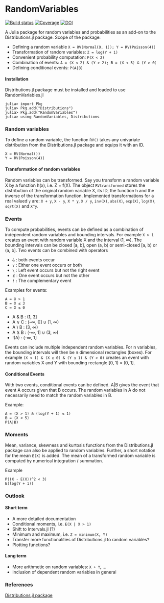 # RandomVariables

[![Build status](https://ci.appveyor.com/api/projects/status/oxrt0pwdypo42ees?svg=true)](https://ci.appveyor.com/project/ManuelStapper/randomvariables-jl)
[![Coverage](https://codecov.io/gh/ManuelStapper/RandomVariables.jl/branch/main/graph/badge.svg)](https://codecov.io/gh/ManuelStapper/RandomVariables.jl)
[![DOI](https://zenodo.org/badge/508331635.svg)](https://zenodo.org/badge/latestdoi/508331635)

A Julia package for random variables and probabilities as an add-on to the
Distributions.jl package. Scope of the package:

* Defining a random variable ``X = RV(Normal(0, 1)); Y = RV(Poisson(4))``
* Transformation of random variables: ``Z = log(Y + 1)``
* Convenient probability computation: ``P(X < 2)``
* Combination of events: ``A = (X < 2) & (Y ≥ 2); B = (X ≤ 5) & (Y > 0)``
* Defining conditional events: ``P(A|B)``



#### Installation
Distributions.jl package must be installed and loaded to use RandomVariables.jl
```
julia> import Pkg
julia> Pkg.add("Distributions")
julia> Pkg.add("RandomVariables")
julia> using RandomVariables, Distributions
```

### Random variables

To define a random variable, the function ``RV()`` takes any univariate distribution
from the Distributions.jl package and equips it with an ID.
```
X = RV(Normal())
Y = RV(Poisson(4))
```

#### Transformation of random variables

Random variables can be transformed. Say you transform a random variable X by
a function h(x), i.e. Z = f(X). The object ``RVtransformed`` stores the distribution
of the original random variable X, its ID, the function h and the inverse of the transformation
function. Implemented transformations for a real valued ``y`` are: ``X + y``,
``X - y``, ``X * y``, ``X / y``, ``inv(X)``, ``abs(X)``, ``exp(X)``, ``log(X)``,
``sqrt(X)`` and ``X^y``.

### Events

To compute probabilities, events can be defined as a combination of independent
random variables and bounding intervals. For example ``X > 1`` creates an event
with random variable X and the interval (1, ∞). The bounding intervals can be
closed [a, b], open (a, b) or semi-closed [a, b) or (a, b]. Two events can be
combined with operators
* ``&`` : both events occur
* ``∨`` : Either one event occurs or both
* ``\`` : Left event occurs but not the right event
* ``⊻`` : One event occurs but not the other
* ``!`` : The complementary event

Examples for events:
```
A = X > 1
B = X ≤ 3
C = X ≤ 0
```

* A & B : (1, 3]
* A ∨ C : (-∞, 0] ∪ (1, ∞)
* A \ B : (3, ∞)
* A ⊻ B : (-∞, 1] ∪ (3, ∞)
* !(A) : (-∞, 1]

Events can include multiple independent random variables. For n variables, the
bounding intervals will then be n dimensional rectangles (boxes). For example
``(X < 1) & (X ≥ 0) & (Y ≤ 1) & (Y > 0)`` creates an event with random variables
X and Y with bounding rectangle [0, 1) × (0, 1].

#### Conditional Events

With two events, conditional events can be defined. A|B gives the event that
event A occurs given that B occurs. The random variables in A do not necessarily
need to match the random variables in B.

Example:
```
A = (X > 1) & (log(Y + 1) ≤ 1)
B = (X < 5)
P(A|B)
```

### Moments

Mean, variance, skewness and kurtosis functions from the Distributions.jl package
can also be applied to random variables. Further, a short notation for the mean
``E(X)`` is added. The mean of a transformed random variable is computed by numerical integration / summation.

Example
```
P((X - E(X))^2 < 3)
E(log(Y + 1))
```

### Outlook

#### Short term
* A more detailed documentation
* Conditional moments, i.e. ``E(X | X > 1)``
* Shift to Intervals.jl (?)
* Minimum and maximum, i.e. ``Z = minimum(X, Y)``
* Transfer more functionalities of Distributions.jl to random variables?
* Plotting functions?

#### Long term
* More arithmetic on random variables: ``X + Y``, ...
* Inclusion of dependent random variables in general

### References

[Distributions.jl package](https://doi.org/10.5281/zenodo.2647458)
